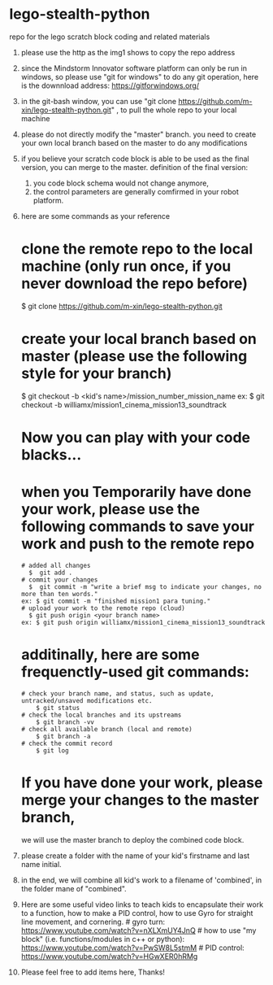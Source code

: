 # lego-stealth-python

repo for the lego scratch block coding and related materials

1.  please use the http as the img1 shows to copy the repo address

2.  since the Mindstorm Innovator software platform can only be run in windows,
    so please use "git for windows" to do any git operation, here is the downnload address: https://gitforwindows.org/

3.  in the git-bash window, you can use "git clone https://github.com/m-xin/lego-stealth-python.git" ,
    to pull the whole repo to your local machine

4.  please do not directly modify the "master" branch. you need to create your own local branch based on the master to do any modifications

5.  if you believe your scratch code block is able to be used as the final version, you can merge to the master.
    definition of the final version:

    1. you code block schema would not change anymore,
    2. the control parameters are generally comfirmed in your robot platform.

6.  here are some commands as your reference

    # clone the remote repo to the local machine (only run once, if you never download the repo before)
    $ git clone https://github.com/m-xin/lego-stealth-python.git

    # create your local branch based on master (please use the following style for your branch)

    $ git checkout -b <kid's name>/mission_number_mission_name
    ex: $ git checkout -b williamx/mission1_cinema_mission13_soundtrack

    # Now you can play with your code blacks...

    # when you Temporarily have done your work, please use the following commands to save your work and push to the remote repo

        # added all changes
          $  git add .
        # commit your changes
          $  git commit -m "write a brief msg to indicate your changes, no more than ten words."
        ex: $ git commit -m "finished mission1 para tuning."
        # upload your work to the remote repo (cloud)
          $ git push origin <your branch name>
        ex: $ git push origin williamx/mission1_cinema_mission13_soundtrack

    # additinally, here are some frequenctly-used git commands:

        # check your branch name, and status, such as update, untracked/unsaved modifications etc.
            $ git status
        # check the local branches and its upstreams
            $ git branch -vv
        # check all available branch (local and remote)
            $ git branch -a
        # check the commit record
            $ git log

    # If you have done your work, please merge your changes to the master branch,

    we will use the master branch to deploy the combined code block.

8.  please create a folder with the name of your kid's firstname and last name initial.

9.  in the end, we will combine all kid's work to a filename of 'combined', in the folder mane of "combined".

10.  Here are some useful video links to teach kids to encapsulate their work to a function,
    how to make a PID control, how to use Gyro for straight line movement, and cornering. # gyro turn: https://www.youtube.com/watch?v=nXLXmUY4JnQ # how to use "my block" (i.e. functions/modules in c++ or python): https://www.youtube.com/watch?v=PwSW8L5stmM # PID control: https://www.youtube.com/watch?v=HGwXER0hRMg

11. Please feel free to add items here, Thanks!
